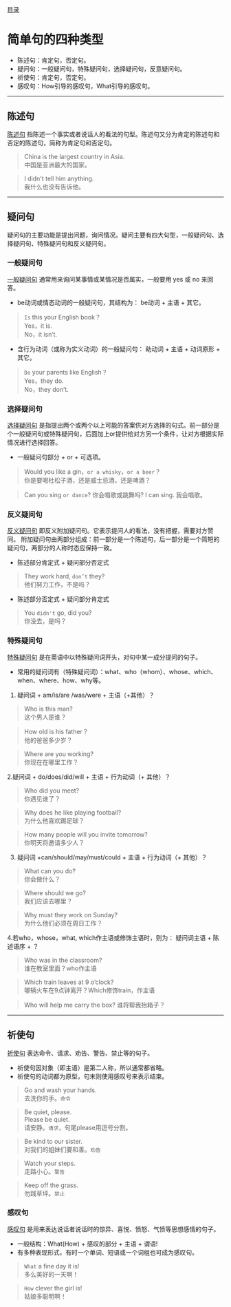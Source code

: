 [目录](../README.md)
# 简单句的四种类型

* 陈述句：肯定句，否定句。   
* 疑问句：一般疑问句，特殊疑问句，选择疑问句，反意疑问句。
* 祈使句：肯定句，否定句。   
* 感叹句：How引导的感叹句，What引导的感叹句。   
---
## 陈述句
[陈述句](./declarativeSentence.md) 指陈述一个事实或者说话人的看法的句型。陈述句又分为肯定的陈述句和否定的陈述句，简称为肯定句和否定句。

> China is the largest country in Asia.  
中国是亚洲最大的国家。

> I didn't tell him anything.  
我什么也没有告诉他。

---

## 疑问句

疑问句的主要功能是提出问题，询问情况。疑问主要有四大句型，一般疑问句、选择疑问句、特殊疑问句和反义疑问句。

### 一般疑问句
[一般疑问句](generalQuestion.md) 通常用来询问某事情或某情况是否属实，一般要用 yes 或 no 来回答。
* be动词或情态动词的一般疑问句，其结构为： be动词 + 主语 + 其它。

> `Is` this your English book？  
Yes，it is.  
No，it isn’t.

* 含行为动词（或称为实义动词）的一般疑问句： 助动词 + 主语 + 动词原形 + 其它。

> `Do` your parents like English？  
Yes，they do.  
No，they don’t.

### 选择疑问句  
[选择疑问句](./selectQuestion.md) 是指提出两个或两个以上可能的答案供对方选择的句式。前一部分是个一般疑问句或特殊疑问句，后面加上or提供给对方另一个条件，让对方根据实际情况进行选择回答。
* 一般疑问句部分 + or + 可选项。

> Would you like a gin，`or a whisky`，`or a beer`？      
你是要喝杜松子酒，还是威士忌酒，还是啤酒？

> Can you sing `or dance`?
你会唱歌或跳舞吗?
I can sing.
我会唱歌。

### 反义疑问句
[反义疑问句](counterintuitiveQuestion.md) 即反义附加疑问句。它表示提问人的看法，没有把握，需要对方赞同。 附加疑问句由两部分组成：前一部分是一个陈述句，后一部分是一个简短的疑问句，两部分的人称时态应保持一致。
* 陈述部分肯定式 + 疑问部分否定式

> They work hard, `don’t` they?   
他们努力工作，不是吗？

* 陈述部分否定式 + 疑问部分肯定式
> You `didn't` go, did you?   
你没去，是吗？

### 特殊疑问句  
[特殊疑问句](specialQuestion.md) 是在英语中以特殊疑问词开头，对句中某一成分提问的句子。
* 常用的疑问词有（特殊疑问词）：what、who（whom）、whose、which、when、where、how、why等。

1. 疑问词 + am/is/are /was/were + 主语（+其他）？

> Who is this man?    
这个男人是谁？

> How old is his father？   
他的爸爸多少岁？

> Where are you working?   
你现在在哪里工作？
   
2.疑问词 + do/does/did/will + 主语 + 行为动词（+ 其他）？ 

> Who did you meet?    
你遇见谁了？

> Why does he like playing football?   
为什么他喜欢踢足球？

> How many people will you invite tomorrow?   
你明天将邀请多少人？

3. 疑问词 +can/should/may/must/could + 主语 + 行为动词（+ 其他）？

> What can you do?   
你会做什么？

> Where should we go?   
我们应该去哪里？

> Why must they work on Sunday?   
为什么他们必须在周日工作？
   
4.若who，whose，what, which作主语或修饰主语时，则为：
疑问词主语 + 陈述语序 + ？ 

> Who was in the classroom?   
谁在教室里面？who作主语

> Which train leaves at 9 o’clock?   
哪辆火车在9点钟离开？Which修饰train，作主语

> Who will help me carry the box?
谁将帮我抬箱子？

---

## 祈使句
[祈使句](./imperativeSentence.md) 表达命令、请求、劝告、警告、禁止等的句子。    
* 祈使句因对象（即主语）是第二人称，所以通常都省略。
* 祈使句的动词都为原型，句末则使用感叹号来表示结束。
> Go and wash your hands.   
去洗你的手。`命令`   

> Be quiet, please.   
Please be quiet.   
请安静。`请求`，句尾please用逗号分割。

> Be kind to our sister.   
对我们的姐妹们要和善。`劝告`  

> Watch your steps.   
走路小心。`警告`  
 
> Keep off the grass.   
勿践草坪。`禁止`

### 感叹句
[感叹句](exclamatorySentence.md) 是用来表达说话者说话时的惊异、喜悦、愤怒、气愤等思想感情的句子。
* 一般结构：What(How) + 感叹的部分 + 主语 + 谓语!
* 有多种表现形式，有时一个单词、短语或一个词组也可成为感叹句。

>  `What` a fine day it is!  
  多么美好的一天啊！  

>  `How` clever the girl is!  
  姑娘多聪明啊！